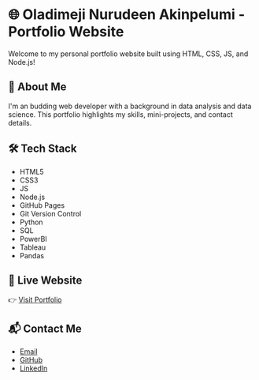 # 🌐 Oladimeji Nurudeen Akinpelumi - Portfolio Website

Welcome to my personal portfolio website built using HTML, CSS, JS, and Node.js!

## 🚀 About Me
I'm an budding web developer with a background in data analysis and data science. This portfolio highlights my skills, mini-projects, and contact details.

## 🛠️ Tech Stack
- HTML5
- CSS3
- JS
- Node.js
- GitHub Pages
- Git Version Control
- Python
- SQL
- PowerBI
- Tableau
- Pandas

## 📌 Live Website
👉 [Visit Portfolio](https://ndoladimeji.github.io/portfolio/)

## 📬 Contact Me
- [Email](mailto:ndoladimeji@gmail.com)
- [GitHub](https://github.com/ndoladimeji)
- [LinkedIn](https://linkedin.com/in/nurudeen-oladimeji)
